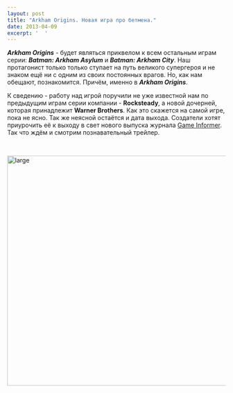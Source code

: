 ```yaml
---
layout: post
title: "Arkham Origins. Новая игра про бетмена."
date: 2013-04-09
excerpt: '  '
---
```


<em><strong>Arkham Origins</strong></em> - будет являться приквелом к всем остальным играм серии: <em><b>Batman: Arkham Asylum</b></em> и <em><b>Batman: Arkham City</b></em>. Наш протагонист только только ступает на путь великого супергероя и не знаком ещё ни с одним из своих постоянных врагов. Но, как нам обещают, познакомится. Причём, именно в <em><strong>Arkham Origins</strong></em>.

К сведению - работу над игрой поручили не уже известной нам по предыдущим играм серии компании - <strong>Rocksteady</strong>, а новой дочерней, которая принадлежит <strong>Warner Brothers</strong>. Как это скажется на самой игре, пока не ясно. Так же неясной остаётся и дата выхода. Создатели хотят приурочить её к выходу в свет нового выпуска журнала <a href="http://www.gameinformer.com/b/news/archive/2013/04/09/may-cover-revealed-batman-arkham-origins.aspx">Game Informer</a>. Так что ждём и смотрим познавательный трейлер.

&nbsp;

<a href="http://gamersoul.ru/wp-content/uploads/2013/04/large.jpg"><img class="size-full wp-image-1922 aligncenter" alt="large" src="http://gamersoul.ru/wp-content/uploads/2013/04/large.jpg" width="666" height="530" /></a>
